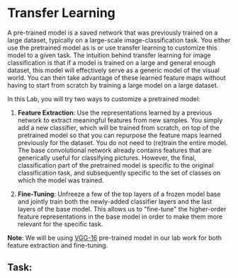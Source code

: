 # Transfer Learning 

A pre-trained model is a saved network that was previously trained on a large dataset, typically on a large-scale image-classification task. You either use the pretrained model as is or use transfer learning to customize this model to a given task. The intuition behind transfer learning for image classification is that if a model is trained on a large and general enough dataset, this model will effectively serve as a generic model of the visual world. You can then take advantage of these learned feature maps without having to start from scratch by training a large model on a large dataset.

In this Lab, you will try two ways to customize a pretrained model:

1. **Feature Extraction**: Use the representations learned by a previous network to extract meaningful features from new samples. You simply add a new classifier, which will be trained from scratch, on top of the pretrained model so that you can repurpose the feature maps learned previously for the dataset. You do not need to (re)train the entire model. The base convolutional network already contains features that are generically useful for classifying pictures. However, the final, classification part of the pretrained model is specific to the original classification task, and subsequently specific to the set of classes on which the model was trained.

2. **Fine-Tuning**: Unfreeze a few of the top layers of a frozen model base and jointly train both the newly-added classifier layers and the last layers of the base model. This allows us to "fine-tune" the higher-order feature representations in the base model in order to make them more relevant for the specific task.

**Note**: We will be using [VGG-16](https://www.tensorflow.org/api_docs/python/tf/keras/applications/VGG16) pre-trained model in our lab work for both feature extraction and fine-tuning. 

## Task: 
